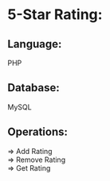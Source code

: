 # 5-Star Rating:

## Language:
PHP

## Database:
MySQL

## Operations:
=> Add Rating </br>
=> Remove Rating </br>
=> Get Rating